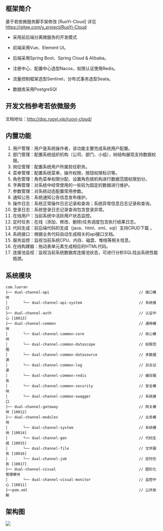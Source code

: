 ## 框架简介

基于若依微服务脚手架修改 [RuoYi-Cloud] 
详见 https://gitee.com/y_project/RuoYi-Cloud


* 采用前后端分离微服务的开发模式

* 前端采用Vue、Element UI。

* 后端采用Spring Boot、Spring Cloud & Alibaba。

* 注册中心、配置中心选型Nacos，权限认证使用Redis。

* 流量控制框架选型Sentinel，分布式事务选型Seata。

* 数据库采用PostgreSQl

## 开发文档参考若依微服务

文档地址：http://doc.ruoyi.vip/ruoyi-cloud/

## 内置功能

1.  用户管理：用户是系统操作者，该功能主要完成系统用户配置。
2.  部门管理：配置系统组织机构（公司、部门、小组），树结构展现支持数据权限。
3.  岗位管理：配置系统用户所属担任职务。
4.  菜单管理：配置系统菜单，操作权限，按钮权限标识等。
5.  角色管理：角色菜单权限分配、设置角色按机构进行数据范围权限划分。
6.  字典管理：对系统中经常使用的一些较为固定的数据进行维护。
7.  参数管理：对系统动态配置常用参数。
8.  通知公告：系统通知公告信息发布维护。
9.  操作日志：系统正常操作日志记录和查询；系统异常信息日志记录和查询。
10. 登录日志：系统登录日志记录查询包含登录异常。
11. 在线用户：当前系统中活跃用户状态监控。
12. 定时任务：在线（添加、修改、删除)任务调度包含执行结果日志。
13. 代码生成：前后端代码的生成（java、html、xml、sql）支持CRUD下载 。
14. 系统接口：根据业务代码自动生成相关的api接口文档。
15. 服务监控：监视当前系统CPU、内存、磁盘、堆栈等相关信息。
16. 在线构建器：拖动表单元素生成相应的HTML代码。
17. 连接池监视：监视当前系统数据库连接池状态，可进行分析SQL找出系统性能瓶颈。


## 系统模块

~~~
com.luoran     
├── dual-channel-api                                         // 接口模块
│       └── dual-channel-api-system                          // 系统接口
├── dual-channel-auth                                        // 认证中心 [10013]
├── dual-channel-common                                      // 通用模块
│       └── dual-channel-common-core                         // 核心模块
│       └── dual-channel-common-datascope                    // 权限范围
│       └── dual-channel-common-datasource                   // 多数据源
│       └── dual-channel-common-log                          // 日志记录
│       └── dual-channel-common-redis                        // 缓存服务
│       └── dual-channel-common-security                     // 安全模块
│       └── dual-channel-common-swagger                      // 系统接口
├── dual-channel-gateway                                     // 网关模块 [10012]
├── dual-channel-modules                                     // 业务模块
│       └── dual-channel-system                              // 系统模块 [10014]
│       └── dual-channel-gen                                 // 代码生成 [10015]
│       └── dual-channel-file                                // 文件服务 [10016]
│       └── dual-channel-job                                 // 定时任务 [10017]
├── dual-channel-visual                                      // 图形化管理模块
│       └── dual-channel-visual-monitor                      // 监控中心 [10011]
├──pom.xml                                                   // 公共依赖
~~~

## 架构图

<img src="https://oscimg.oschina.net/oscnet/up-82e9722ecb846786405a904bafcf19f73f3.png"/>
